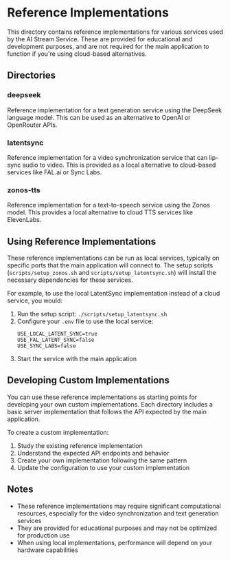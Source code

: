 # Reference Implementations

This directory contains reference implementations for various services used by the AI Stream Service. These are provided for educational and development purposes, and are not required for the main application to function if you're using cloud-based alternatives.

## Directories

### deepseek

Reference implementation for a text generation service using the DeepSeek language model. This can be used as an alternative to OpenAI or OpenRouter APIs.

### latentsync

Reference implementation for a video synchronization service that can lip-sync audio to video. This is provided as a local alternative to cloud-based services like FAL.ai or Sync Labs.

### zonos-tts

Reference implementation for a text-to-speech service using the Zonos model. This provides a local alternative to cloud TTS services like ElevenLabs.

## Using Reference Implementations

These reference implementations can be run as local services, typically on specific ports that the main application will connect to. The setup scripts (`scripts/setup_zonos.sh` and `scripts/setup_latentsync.sh`) will install the necessary dependencies for these services.

For example, to use the local LatentSync implementation instead of a cloud service, you would:

1. Run the setup script: `./scripts/setup_latentsync.sh`
2. Configure your `.env` file to use the local service:
   ```
   USE_LOCAL_LATENT_SYNC=true
   USE_FAL_LATENT_SYNC=false
   USE_SYNC_LABS=false
   ```
3. Start the service with the main application

## Developing Custom Implementations

You can use these reference implementations as starting points for developing your own custom implementations. Each directory includes a basic server implementation that follows the API expected by the main application.

To create a custom implementation:

1. Study the existing reference implementation
2. Understand the expected API endpoints and behavior
3. Create your own implementation following the same pattern
4. Update the configuration to use your custom implementation

## Notes

- These reference implementations may require significant computational resources, especially for the video synchronization and text generation services
- They are provided for educational purposes and may not be optimized for production use
- When using local implementations, performance will depend on your hardware capabilities